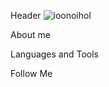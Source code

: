 Header
![ioonoihol](https://github.com/user-attachments/assets/e5677140-a6ed-4451-943d-bedf5a85f5fc)

About me

Languages and Tools

Follow Me

